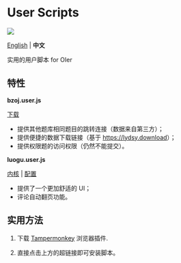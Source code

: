 # User Scripts

![](https://travis-ci.com/sxyz-edu/user-scripts.svg?branch=master)

[English](./README.md) | **中文**

实用的用户脚本 for OIer

## 特性

**bzoj.user.js**

[下载][bzoj-user-js]

- 提供其他题库相同题目的跳转连接（数据来自第三方）；
- 提供便捷的数据下载链接（基于 <https://lydsy.download>）；
- 提供权限题的访问权限（仍然不能提交）。

**luogu.user.js**

[内核][luogu-user-js] | [配置][luogu-config]

- 提供了一个更加舒适的 UI；
- 评论自动翻页功能。

## 实用方法

1. 下载 [Tampermonkey](https://tampermonkey.net/) 浏览器插件.

2. 直接点击上方的超链接即可安装脚本。

[bzoj-user-js]: https://raw.githubusercontent.com/sxyz-edu/user-scripts/master/dist/bzoj.user.js
[luogu-user-js]: https://raw.githubusercontent.com/sxyz-edu/user-scripts/master/dist/luogu.user.js
[luogu-config]: https://raw.githubusercontent.com/sxyz-edu/user-scripts/master/dist/luogu-custom.user.js
